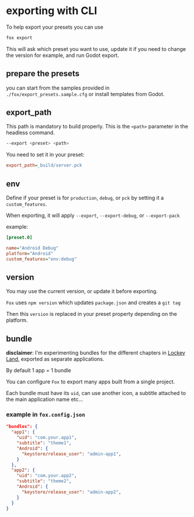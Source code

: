 # exporting with CLI

To help export your presets you can use

```sh
fox export
```

This will ask which preset you want to use, update it if you need to change the version for example, and run Godot export.

## prepare the presets

you can start from the samples provided in `./fox/export_presets.sample.cfg` or install templates from Godot.

## export_path

This path is mandatory to build properly. This is the `<path>` parameter in the headless command.

```sh
--export <preset> <path>
```

You need to set it in your preset:

```ini
export_path=_build/server.pck
```

## env

Define if your preset is for `production`, `debug`, or `pck` by setting it a `custom_features`.

When exporting, it will apply `--export`, `--export-debug`, or `--export-pack`

example:

```ini
[preset.0]

name="Android Debug"
platform="Android"
custom_features="env:debug"
```

## version

You may use the current version, or update it before exporting.

`Fox` uses `npm version` which updates `package.json` and creates a `git tag`

Then this `version` is replaced in your preset property depending on the platform.

## bundle

**disclaimer**: I'm experimenting bundles for the different chapters in [Lockey Land](https://twitter.com/lockeylandgame), exported as separate applications.

By default 1 app = 1 bundle

You can configure `Fox` to export many apps built from a single project.

Each bundle must have its `uid`, can use another icon, a subtitle attached to the main application name etc...

### example in `fox.config.json`

```json
"bundles": {
  "app1": {
    "uid": "com.your.app1",
    "subtitle": "theme1",
    "Android": {
      "keystore/release_user": "admin-app1",
    }
  },
  "app2": {
    "uid": "com.your.app2",
    "subtitle": "theme2",
    "Android": {
      "keystore/release_user": "admin-app2",
    }
  }
}
```
